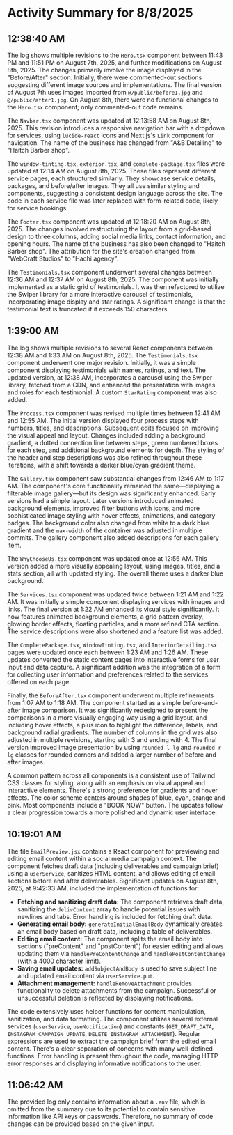 # Activity Summary for 8/8/2025

## 12:38:40 AM
The log shows multiple revisions to the `Hero.tsx` component between 11:43 PM and 11:51 PM on August 7th, 2025, and further modifications on August 8th, 2025.  The changes primarily involve the image displayed in the "Before/After" section. Initially, there were commented-out sections suggesting different image sources and implementations.  The final version of August 7th uses images imported from  `@/public/before1.jpg` and `@/public/after1.jpg`. On August 8th, there were no functional changes to the `Hero.tsx` component; only commented-out code remains.

The `Navbar.tsx` component was updated at 12:13:58 AM on August 8th, 2025.  This revision introduces a responsive navigation bar with a dropdown for services, using `lucide-react` icons and Next.js's `Link` component for navigation. The name of the business has changed from "A&B Detailing" to "Haitch Barber shop".

The `window-tinting.tsx`, `exterior.tsx`, and `complete-package.tsx` files were updated at 12:14 AM on August 8th, 2025. These files represent different service pages, each structured similarly.  They showcase service details, packages, and before/after images.  They all use similar styling and components, suggesting a consistent design language across the site.  The code in each service file was later replaced with form-related code, likely for service bookings.


The `Footer.tsx` component was updated at 12:18:20 AM on August 8th, 2025. The changes involved restructuring the layout from a grid-based design to three columns, adding social media links, contact information, and opening hours. The name of the business has also been changed to "Haitch Barber shop". The attribution for the site's creation changed from "WebCraft Studios" to "Hachi agency".

The `Testimonials.tsx` component underwent several changes between 12:36 AM and 12:37 AM on August 8th, 2025. The component was initially implemented as a static grid of testimonials.  It was then refactored to utilize the Swiper library for a more interactive carousel of testimonials, incorporating image display and star ratings. A significant change is that the testimonial text is truncated if it exceeds 150 characters.


## 1:39:00 AM
The log shows multiple revisions to several React components between 12:38 AM and 1:33 AM on August 8th, 2025.  The `Testimonials.tsx` component underwent one major revision. Initially, it was a simple component displaying testimonials with names, ratings, and text. The updated version, at 12:38 AM, incorporates a carousel using the Swiper library, fetched from a CDN, and enhanced the presentation with images and roles for each testimonial.  A custom `StarRating` component was also added.

The `Process.tsx` component was revised multiple times between 12:41 AM and 12:55 AM. The initial version displayed four process steps with numbers, titles, and descriptions. Subsequent edits focused on improving the visual appeal and layout. Changes included adding a background gradient, a dotted connection line between steps, green numbered boxes for each step, and additional background elements for depth.  The styling of the header and step descriptions was also refined throughout these iterations, with a shift towards a darker blue/cyan gradient theme.


The `Gallery.tsx` component saw substantial changes from 12:46 AM to 1:17 AM. The component's core functionality remained the same—displaying a filterable image gallery—but its design was significantly enhanced.  Early versions had a simple layout.  Later versions introduced animated background elements, improved filter buttons with icons, and more sophisticated image styling with hover effects, animations, and category badges.  The background color also changed from white to a dark blue gradient and the `max-width` of the container was adjusted in multiple commits.  The gallery component also added descriptions for each gallery item.

The `WhyChooseUs.tsx` component was updated once at 12:56 AM. This version added a more visually appealing layout, using images, titles, and a stats section, all with updated styling. The overall theme uses a darker blue background.

The `Services.tsx` component was updated twice between 1:21 AM and 1:22 AM.  It was initially a simple component displaying services with images and links. The final version at 1:22 AM enhanced its visual style significantly. It now features animated background elements, a grid pattern overlay, glowing border effects, floating particles, and a more refined CTA section.  The service descriptions were also shortened and a feature list was added.

The `CompletePackage.tsx`, `WindowTinting.tsx`, and `InteriorDetailing.tsx` pages were updated once each between 1:23 AM and 1:26 AM. These updates converted the static content pages into interactive forms for user input and data capture. A significant addition was the integration of a form for collecting user information and preferences related to the services offered on each page.

Finally, the `BeforeAfter.tsx` component underwent multiple refinements from 1:07 AM to 1:18 AM. The component started as a simple before-and-after image comparison.  It was significantly redesigned to present the comparisons in a more visually engaging way using a grid layout, and including hover effects, a plus icon to highlight the difference,  labels, and background radial gradients.  The number of columns in the grid was also adjusted in multiple revisions, starting with 3 and ending with 4.  The final version improved image presentation by using `rounded-l-lg` and `rounded-r-lg` classes for rounded corners and added a larger number of before and after images.


A common pattern across all components is a consistent use of Tailwind CSS classes for styling, along with an emphasis on visual appeal and interactive elements.  There's a strong preference for gradients and hover effects. The color scheme centers around shades of blue, cyan, orange and pink.  Most components include a "BOOK NOW" button.  The updates follow a clear progression towards a more polished and dynamic user interface.


## 10:19:01 AM
The file `EmailPreview.jsx` contains a React component for previewing and editing email content within a social media campaign context.  The component fetches draft data (including deliverables and campaign brief) using a `userService`, sanitizes HTML content, and allows editing of email sections before and after deliverables.  Significant updates on August 8th, 2025, at 9:42:33 AM, included the implementation of functions for:

* **Fetching and sanitizing draft data:**  The component retrieves draft data, sanitizing the `delivContent` array to handle potential issues with newlines and tabs.  Error handling is included for fetching draft data.
* **Generating email body:**  `generateInitialEmailBody` dynamically creates an email body based on draft data, including a table of deliverables.
* **Editing email content:** The component splits the email body into sections ("preContent" and "postContent") for easier editing and allows updating them via `handlePreContentChange` and `handlePostContentChange` (with a 4000 character limit).
* **Saving email updates:** `addSubjectAndBody` is used to save subject line and updated email content via `userService.put`.
* **Attachment management:**  `handleRemoveAttachment` provides functionality to delete attachments from the campaign.  Successful or unsuccessful deletion is reflected by displaying notifications.

The code extensively uses helper functions for content manipulation, sanitization, and data formatting.  The component utilizes several external services (`userService`, `useNotification`) and constants (`GET_DRAFT_DATA`, `INSTAGRAM_CAMPAIGN_UPDATE`, `DELETE_INSTAGRAM_ATTACHMENT`).  Regular expressions are used to extract the campaign brief from the edited email content.  There's a clear separation of concerns with many well-defined functions.  Error handling is present throughout the code, managing HTTP error responses and displaying informative notifications to the user.


## 11:06:42 AM
The provided log only contains information about a `.env` file, which is omitted from the summary due to its potential to contain sensitive information like API keys or passwords.  Therefore, no summary of code changes can be provided based on the given input.
